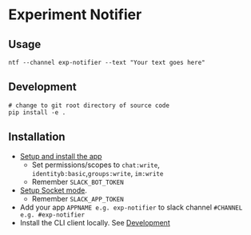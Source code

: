 # Experiment Notifier

## Usage 

```
ntf --channel exp-notifier --text "Your text goes here"
```

## Development

```
# change to git root directory of source code
pip install -e .
```

## Installation
- [Setup and install the app](https://api.slack.com/start/building/bolt-python#start)
  - Set permissions/scopes to `chat:write`, `identityb:basic`,`groups:write`, `im:write`
  - Remember `SLACK_BOT_TOKEN`
- [Setup Socket mode](https://api.slack.com/apis/connections/socket#sdks). 
  - Remember `SLACK_APP_TOKEN` 
- Add your app `APPNAME e.g. exp-notifier`  to slack channel `#CHANNEL e.g. #exp-notifier`
- Install the CLI client locally. See [Development](#development)

